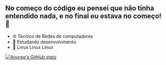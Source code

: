 ## No começo do código eu pensei que não tinha entendido nada, e no final eu estava no começo!  🤯


- 🌐 Técnico de Redes de computadores
- 🌱 Estudando desenvolvimento
- 🐧 Linux Linux Linux

[![Anurag's GitHub stats](https://github-readme-stats.vercel.app/api?username=anuraghazra)](https://github.com/anuraghazra/github-readme-stats)



